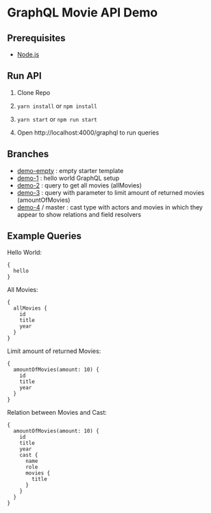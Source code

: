 # GraphQL Movie API Demo

## Prerequisites

- [Node.js](https://nodejs.org/en/)

## Run API

1. Clone Repo

2. `yarn install` or `npm install`

3. `yarn start` or `npm run start`

4. Open http://localhost:4000/graphql to run queries

## Branches

- [demo-empty](https://github.com/phartenfeller/graphql-movie-demo/tree/demo-empty) : empty starter template
- [demo-1](https://github.com/phartenfeller/graphql-movie-demo/tree/demo-1) : hello world GraphQL setup
- [demo-2](https://github.com/phartenfeller/graphql-movie-demo/tree/demo-2) : query to get all movies (allMovies)
- [demo-3](https://github.com/phartenfeller/graphql-movie-demo/tree/demo-3) : query with parameter to limit amount of returned movies (amountOfMovies)
- [demo-4](https://github.com/phartenfeller/graphql-movie-demo/tree/demo-4) / master : cast type with actors and movies in which they appear to show relations and field resolvers

## Example Queries

Hello World:

```gql
{
  hello
}
```

All Movies:

```gql
{
  allMovies {
    id
    title
    year
  }
}
```

Limit amount of returned Movies:

```gql
{
  amountOfMovies(amount: 10) {
    id
    title
    year
  }
}
```

Relation between Movies and Cast:

```gql
{
  amountOfMovies(amount: 10) {
    id
    title
    year
    cast {
      name
      role
      movies {
        title
      }
    }
  }
}
```

